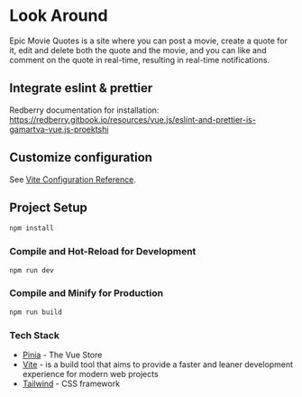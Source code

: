 # Look Around

Epic Movie Quotes is a site where you can post a movie,
create a quote for it, edit and delete both the quote and the movie,
and you can like and comment on the quote in real-time, resulting in real-time notifications.

## Integrate eslint & prettier

Redberry documentation for installation:
https://redberry.gitbook.io/resources/vue.js/eslint-and-prettier-is-gamartva-vue.js-proektshi

## Customize configuration

See [Vite Configuration Reference](https://vitejs.dev/config/).

## Project Setup

```sh
npm install
```

### Compile and Hot-Reload for Development

```sh
npm run dev
```

### Compile and Minify for Production

```sh
npm run build
```

### Tech Stack

<ul>
<li id="tech"><a href="https://pinia.vuejs.org/">Pinia</a> - The Vue Store</li>
<li><a href="https://vitejs.dev/guide/">Vite</a> - is a build tool that aims to provide a faster and leaner development experience for modern web projects</li>
<li><a href="https://tailwindcss.com/blog/tailwindcss-v3">Tailwind</a> - CSS framework</li>
</ul>
